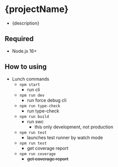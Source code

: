 # {projectName}

- {description}

## Required

- Node.js 16+

## How to using

- Lunch commands
  - `npm start`
    - run cli
  - `npm run dev`
    - run force debug cli
  - `npm run type-check`
    - run type-check
  - `npm run build`
    - run swc
      - this only development, not production
  - `npm run test`
    - launches test runner by watch mode
  - `npm run test`
    - get coverage report
  - `npm run coverage`
    - ~~get coverage report~~
